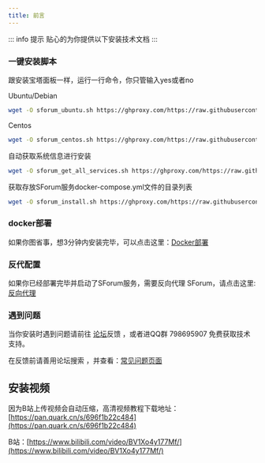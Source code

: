 ```yaml
---
title: 前言
---
```

::: info 提示
贴心的为你提供以下安装技术文档
:::

### 一键安装脚本

跟安装宝塔面板一样，运行一行命令，你只管输入yes或者no

Ubuntu/Debian
```bash
wget -O sforum_ubuntu.sh https://ghproxy.com/https://raw.githubusercontent.com/zhuchunshu/sforum-script/main/install/ubuntu.sh && bash ./sforum_ubuntu.sh
```
Centos
```bash
wget -O sforum_centos.sh https://ghproxy.com/https://raw.githubusercontent.com/zhuchunshu/sforum-script/main/install/centos.sh && bash ./sforum_centos.sh
```
自动获取系统信息进行安装
```bash
wget -O sforum_get_all_services.sh https://ghproxy.com/https://raw.githubusercontent.com/zhuchunshu/sforum-script/main/get_all_services.sh && bash ./sforum_get_all_services.sh
```

获取存放SForum服务docker-compose.yml文件的目录列表
```bash
wget -O sforum_install.sh https://ghproxy.com/https://raw.githubusercontent.com/zhuchunshu/sforum-script/main/install.sh && bash ./sforum_install.sh
```

### docker部署 
如果你图省事，想3分钟内安装完毕，可以点击这里：[Docker部署](/use/docker)

### 反代配置
如果你已经部署完毕并启动了SForum服务，需要反向代理 SForum，请点击这里:[反向代理](/use/reverse-proxy.md)

### 遇到问题

当你安装时遇到问题请前往 [论坛](https://www.runpod.cn)反馈 ，或者进QQ群 798695907 免费获取技术支持。

在反馈前请善用论坛搜索 ，并查看：[常见问题页面](/use/help)

## 安装视频
因为B站上传视频会自动压缩，高清视频教程下载地址：[https://pan.quark.cn/s/696f1b22c484](https://pan.quark.cn/s/696f1b22c484)

B站：[https://www.bilibili.com/video/BV1Xo4y177Mf/](https://www.bilibili.com/video/BV1Xo4y177Mf/)
